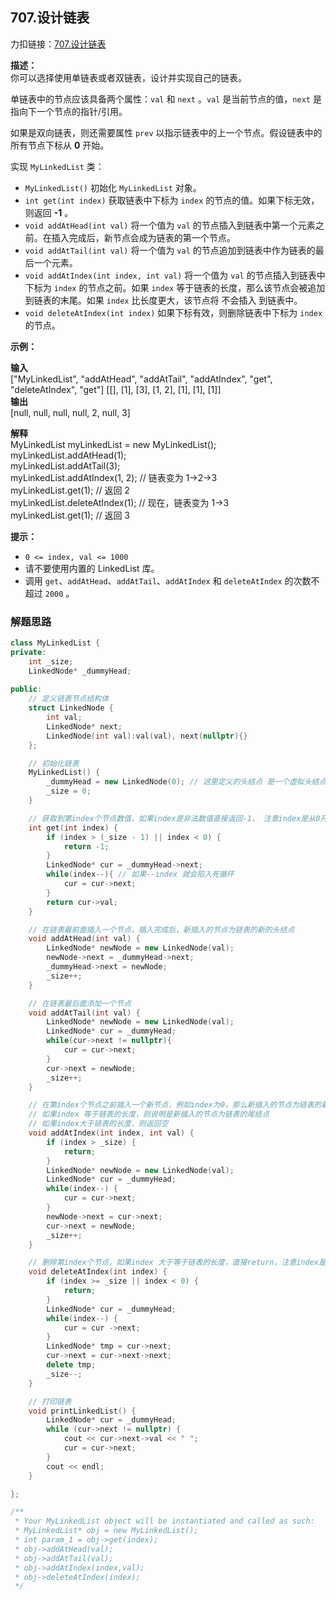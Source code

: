 ## 707.设计链表
力扣链接：[707.设计链表](https://leetcode.cn/problems/design-linked-list/description/)

**描述：**  
你可以选择使用单链表或者双链表，设计并实现自己的链表。

单链表中的节点应该具备两个属性：``val`` 和 ``next`` 。``val`` 是当前节点的值，``next`` 是指向下一个节点的指针/引用。

如果是双向链表，则还需要属性 ``prev`` 以指示链表中的上一个节点。假设链表中的所有节点下标从 **0** 开始。

实现 ``MyLinkedList`` 类：

- ``MyLinkedList()`` 初始化 ``MyLinkedList`` 对象。
- ``int get(int index)`` 获取链表中下标为 ``index`` 的节点的值。如果下标无效，则返回 **-1** 。
- ``void addAtHead(int val)`` 将一个值为 ``val`` 的节点插入到链表中第一个元素之前。在插入完成后，新节点会成为链表的第一个节点。
- ``void addAtTail(int val)`` 将一个值为 ``val`` 的节点追加到链表中作为链表的最后一个元素。
- ``void addAtIndex(int index, int val)`` 将一个值为 ``val`` 的节点插入到链表中下标为 ``index`` 的节点之前。如果 ``index`` 等于链表的长度，那么该节点会被追加到链表的末尾。如果 ``index`` 比长度更大，该节点将 不会插入 到链表中。
- ``void deleteAtIndex(int index)`` 如果下标有效，则删除链表中下标为 ``index`` 的节点。

**示例：**  

**输入**  
["MyLinkedList", "addAtHead", "addAtTail", "addAtIndex", "get", "deleteAtIndex", "get"]
[[], [1], [3], [1, 2], [1], [1], [1]]  
**输出**  
[null, null, null, null, 2, null, 3]

**解释**  
MyLinkedList myLinkedList = new MyLinkedList();  
myLinkedList.addAtHead(1);  
myLinkedList.addAtTail(3);  
myLinkedList.addAtIndex(1, 2);    // 链表变为 1->2->3  
myLinkedList.get(1);              // 返回 2  
myLinkedList.deleteAtIndex(1);    // 现在，链表变为 1->3  
myLinkedList.get(1);              // 返回 3  

**提示：**
- ``0 <= index, val <= 1000``
- 请不要使用内置的 LinkedList 库。
- 调用 ``get``、``addAtHead``、``addAtTail``、``addAtIndex`` 和 ``deleteAtIndex`` 的次数不超过 ``2000`` 。

### 解题思路

```cpp
class MyLinkedList {
private:
    int _size;
    LinkedNode* _dummyHead;
    
public:
    // 定义链表节点结构体
    struct LinkedNode {
        int val;
        LinkedNode* next;
        LinkedNode(int val):val(val), next(nullptr){}
    };

    // 初始化链表
    MyLinkedList() {
        _dummyHead = new LinkedNode(0); // 这里定义的头结点 是一个虚拟头结点，而不是真正的链表头结点
        _size = 0;
    }

    // 获取到第index个节点数值，如果index是非法数值直接返回-1， 注意index是从0开始的，第0个节点就是头结点
    int get(int index) {
        if (index > (_size - 1) || index < 0) {
            return -1;
        }
        LinkedNode* cur = _dummyHead->next;
        while(index--){ // 如果--index 就会陷入死循环
            cur = cur->next;
        }
        return cur->val;
    }

    // 在链表最前面插入一个节点，插入完成后，新插入的节点为链表的新的头结点
    void addAtHead(int val) {
        LinkedNode* newNode = new LinkedNode(val);
        newNode->next = _dummyHead->next;
        _dummyHead->next = newNode;
        _size++;
    }

    // 在链表最后面添加一个节点
    void addAtTail(int val) {
        LinkedNode* newNode = new LinkedNode(val);
        LinkedNode* cur = _dummyHead;
        while(cur->next != nullptr){
            cur = cur->next;
        }
        cur->next = newNode;
        _size++;
    }

    // 在第index个节点之前插入一个新节点，例如index为0，那么新插入的节点为链表的新头节点。
    // 如果index 等于链表的长度，则说明是新插入的节点为链表的尾结点
    // 如果index大于链表的长度，则返回空
    void addAtIndex(int index, int val) {
        if (index > _size) {
            return;
        }
        LinkedNode* newNode = new LinkedNode(val);
        LinkedNode* cur = _dummyHead;
        while(index--) {
            cur = cur->next;
        }
        newNode->next = cur->next;
        cur->next = newNode;
        _size++;
    }

    // 删除第index个节点，如果index 大于等于链表的长度，直接return，注意index是从0开始的
    void deleteAtIndex(int index) {
        if (index >= _size || index < 0) {
            return;
        }
        LinkedNode* cur = _dummyHead;
        while(index--) {
            cur = cur ->next;
        }
        LinkedNode* tmp = cur->next;
        cur->next = cur->next->next;
        delete tmp;
        _size--;
    }

    // 打印链表
    void printLinkedList() {
        LinkedNode* cur = _dummyHead;
        while (cur->next != nullptr) {
            cout << cur->next->val << " ";
            cur = cur->next;
        }
        cout << endl;
    }

};

/**
 * Your MyLinkedList object will be instantiated and called as such:
 * MyLinkedList* obj = new MyLinkedList();
 * int param_1 = obj->get(index);
 * obj->addAtHead(val);
 * obj->addAtTail(val);
 * obj->addAtIndex(index,val);
 * obj->deleteAtIndex(index);
 */
```
